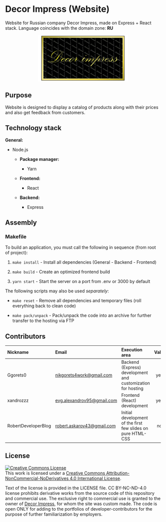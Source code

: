 # Decor Impress (Website)

Website for Russian company Decor Impress, made on Express + React stack. Language coincides with the domain zone: **RU**

<p align='center'>
       <img height=150 src="client\src\images\logo.svg"/>
</p>

## Purpose

Website is designed to display a catalog of products along with their prices and also get feedback from customers.

## Technology stack

**General:**
* Node.js

  * **Package manager:**

      * Yarn

  * **Frontend:**

      * React

  * **Backend:**

      * Express

## Assembly

### Makefile

To build an application, you must call the following in sequence (from root of project):

  1) ```make install``` - Install all dependencies (General - Backend - Frontend)

  2) ```make build``` - Create an optimized frontend build

  3) ```yarn start``` - Start the server on a port from .env or 3000 by default

The following scripts may also be used *separately*:

* ```make reset``` - Remove all dependencies and temporary files (roll everything back to clean code)

* ```make pack/unpack``` - Pack/unpack the code into an archive for further transfer to the hosting via FTP

## Contributors

| Nickname | Email | Execution area | Valid
|:-|:-|:-|:-:|
| Ggorets0 | nikgorets4work@gmail.com | Backend (Express) development and customization for hosting | yes |
| xandrozzz | evg.alexandrov95@gmail.com | Frontend (React) development | yes |
| RobertDeveloperBlog | robert.askarov43@gmail.com | Initial development of the first few slides on pure HTML-CSS | no |

## License

<a rel="license" href="http://creativecommons.org/licenses/by-nc-nd/4.0/"><img alt="Creative Commons License" style="border-width:0" src="https://i.creativecommons.org/l/by-nc-nd/4.0/88x31.png" /></a><br />This work is licensed under a <a rel="license" href="http://creativecommons.org/licenses/by-nc-nd/4.0/">Creative Commons Attribution-NonCommercial-NoDerivatives 4.0 International License</a>.

Text of the license is provided in the LICENSE file. CC BY-NC-ND-4.0 license prohibits derivative works from the source code of this repository and commercial use. The exclusive right to commercial use is granted to the owner of [Decor Impress](https://decor-impress.ru), for whom the site was custom made. The code is open ONLY for adding to the portfolios of developer-contributors for the purpose of further familiarization by employers.
